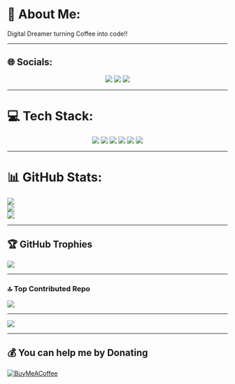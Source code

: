 # 💫 About Me:
Digital Dreamer turning Coffee into code!!

---

## 🌐 Socials:
<p align="center">
  <a href="https://facebook.com/Abel Chomunodisa"><img src="https://img.shields.io/badge/Facebook-%231877F2.svg?logo=Facebook&logoColor=white" /></a>
  <a href="https://instagram.com/chomunodisaa68"><img src="https://img.shields.io/badge/Instagram-%23E4405F.svg?logo=Instagram&logoColor=white" /></a>
  <a href="https://twitch.com/Chomunodisaa68"><img src="https://img.shields.io/badge/Twitch-%239146FF.svg?logo=Twitch&logoColor=white" /></a>
</p>

---

# 💻 Tech Stack:
<p align="center">
  <img src="https://img.shields.io/badge/react-%2320232a.svg?style=for-the-badge&logo=react&logoColor=%2361DAFB" />
  <img src="https://img.shields.io/badge/react_native-%2320232a.svg?style=for-the-badge&logo=react&logoColor=%2361DAFB" />
  <img src="https://img.shields.io/badge/c-%2300599C.svg?style=for-the-badge&logo=c&logoColor=white" />
  <img src="https://img.shields.io/badge/django-%23092E20.svg?style=for-the-badge&logo=django&logoColor=white" />
  <img src="https://img.shields.io/badge/javascript-%23323330.svg?style=for-the-badge&logo=javascript&logoColor=%23F7DF1E" />
  <img src="https://img.shields.io/badge/Next-black?style=for-the-badge&logo=next.js&logoColor=white" />
</p>

---

# 📊 GitHub Stats:
![](https://github-readme-stats.vercel.app/api?username=Sparta503&theme=dark&hide_border=false&include_all_commits=true&count_private=true)<br/>
![](https://nirzak-streak-stats.vercel.app/?user=Sparta503&theme=dark&hide_border=false)<br/>
![](https://github-readme-stats.vercel.app/api/top-langs/?username=Sparta503&theme=dark&hide_border=false&include_all_commits=true&count_private=true&layout=compact)

---

## 🏆 GitHub Trophies
![](https://github-profile-trophy.vercel.app/?username=Sparta503&theme=radical&no-frame=false&no-bg=true&margin-w=4)

---

### 🔝 Top Contributed Repo
![](https://github-contributor-stats.vercel.app/api?username=Sparta503&limit=5&theme=dark&combine_all_yearly_contributions=true)

---

[![](https://visitcount.itsvg.in/api?id=Sparta503&icon=0&color=0)](https://visitcount.itsvg.in)

---

## 💰 You can help me by Donating
[![BuyMeACoffee](https://img.shields.io/badge/Buy%20Me%20a%20Coffee-ffdd00?style=for-the-badge&logo=buy-me-a-coffee&logoColor=black)](https://buymeacoffee.com/Sparta503)

<!-- Proudly created with GPRM ( https://gprm.itsvg.in ) -->

